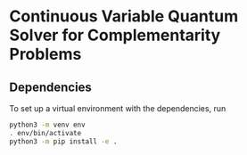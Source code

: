 # Continuous Variable Quantum Solver for Complementarity Problems

## Dependencies

To set up a virtual environment with the dependencies, run
```sh
python3 -m venv env
. env/bin/activate
python3 -m pip install -e .
```
